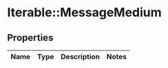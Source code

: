 # Iterable::MessageMedium

## Properties
Name | Type | Description | Notes
------------ | ------------- | ------------- | -------------

